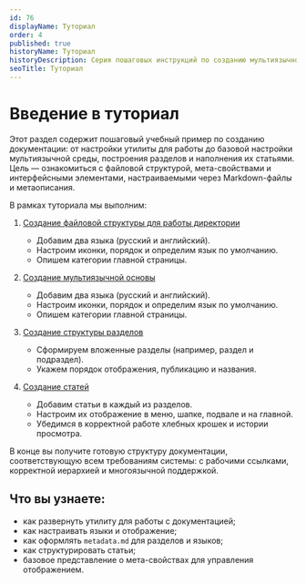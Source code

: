 ```yaml
---
id: 76
displayName: Туториал
order: 4
published: true
historyName: Туториал
historyDescription: Серия пошаговых инструкций по созданию мультиязычной документации и её структуры.
seoTitle: Туториал
---
```


# Введение в туториал

Этот раздел содержит пошаговый учебный пример по созданию документации: от настройки утилиты для работы до базовой
настройки мультиязычной среды, построения разделов и наполнения их статьями. Цель — ознакомиться с файловой структурой,
мета-свойствами и интерфейсными элементами, настраиваемыми через Markdown-файлы и метаописания.

В рамках туториала мы выполним:

1. [Создание файловой структуры для работы директории]([])
    - Добавим два языка (русский и английский).
    - Настроим иконки, порядок и определим язык по умолчанию.
    - Опишем категории главной страницы.

2. [Создание мультиязычной основы]([])
    - Добавим два языка (русский и английский).
    - Настроим иконки, порядок и определим язык по умолчанию.
    - Опишем категории главной страницы.

3. [Создание структуры разделов]([])
    - Сформируем вложенные разделы (например, раздел и подраздел).
    - Укажем порядок отображения, публикацию и названия.

4. [Создание статей]([])
    - Добавим статьи в каждый из разделов.
    - Настроим их отображение в меню, шапке, подвале и на главной.
    - Убедимся в корректной работе хлебных крошек и истории просмотра.

В конце вы получите готовую структуру документации, соответствующую всем требованиям системы: с рабочими ссылками,
корректной иерархией и многоязычной поддержкой.

## Что вы узнаете:

- как развернуть утилиту для работы с документацией;
- как настраивать языки и отображение;
- как оформлять `metadata.md` для разделов и языков;
- как структурировать статьи;
- базовое представление о мета-свойствах для управления отображением.
